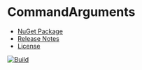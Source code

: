 # CommandArguments
- [NuGet Package](https://www.nuget.org/packages/Arguments)
- [Release Notes](https://github.com/skthomasjr/Arguments/releases)
- [License](LICENSE.md)

[![Build](https://ci.appveyor.com/api/projects/status/j13a5lemved0b2mr?svg=true)](https://ci.appveyor.com/project/skthomasjr/arguments)
